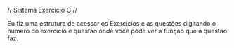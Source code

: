 // Sistema Exercicio C //

Eu fiz uma estrutura de acessar os Exercicios e as questões digitando o numero do exercicio e questão onde você pode ver a função que a questão faz.
